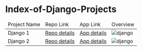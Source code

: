 # Index-of-Django-Projects

<table>
    <thead>
        <tr>
            <td>Project Name</td>
            <td>Repo Link</td>
            <td>App Link</td>
            <td>Overview</td>
        </tr>
    </thead>
    <tbody>
        <tr>
            <td>Django 1</td>
            <td><a href="#" target="_blank">Repo details</a></td>
            <td><a href="#" target="_blank">App details</a></td>
            <td><img src="https://www.webtekno.com/images/editor/default/0002/32/e76dc40163e6974f23f901419368fbd28bfc3169.jpeg" alt="django"></td>
        </tr>
        <tr>
            <td>Django 2</td>
            <td><a href="#" target="_blank">Repo details</a></td>
            <td><a href="#" target="_blank">App details</a></td>
            <td><img src="https://www.webtekno.com/images/editor/default/0002/32/e76dc40163e6974f23f901419368fbd28bfc3169.jpeg" alt="django"></td>
        </tr>
    </tbody>
</table>

